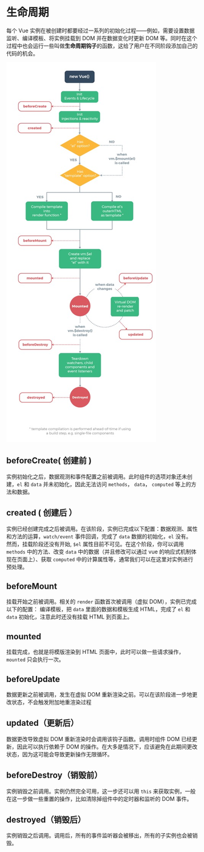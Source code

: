 # 生命周期

每个 Vue 实例在被创建时都要经过一系列的初始化过程——例如，需要设置数据监听、编译模板、将实例挂载到 DOM 并在数据变化时更新 DOM 等。同时在这个过程中也会运行一些叫做**生命周期钩子**的函数，这给了用户在不同阶段添加自己的代码的机会。

![vue生命周期图示](assets/vue-lifecycle.jpg)

## beforeCreate( 创建前 )

实例初始化之后，数据观测和事件配置之前被调用。此时组件的选项对象还未创建，`el` 和 `data` 并未初始化，因此无法访问 `methods`， `data`， `computed` 等上的方法和数据。

## created ( 创建后 ）

实例已经创建完成之后被调用。在该阶段，实例已完成以下配置：数据观测、属性和方法的运算，`watch/event` 事件回调，完成了 `data` 数据的初始化，`el` 没有。 然而，挂载阶段还没有开始, `$el` 属性目前不可见。在这个阶段，你可以调用 `methods` 中的方法、改变 `data` 中的数据（并且修改可以通过 vue 的响应式机制体现在页面上）、获取 `computed` 中的计算属性等，通常我们可以在这里对实例进行预处理。

## beforeMount

挂载开始之前被调用。相关的 `render` 函数首次被调用（虚拟 DOM），实例已完成以下的配置： 编译模板，把 `data` 里面的数据和模板生成 HTML，完成了 `el` 和 `data` 初始化，注意此时还没有挂载 HTML 到页面上。

## mounted

挂载完成，也就是将模版渲染到 HTML 页面中，此时可以做一些请求操作， `mounted` 只会执行一次。

## beforeUpdate

数据更新之前被调用，发生在虚拟 DOM 重新渲染之前。可以在该阶段进一步地更改状态，不会触发附加地重渲染过程

## updated（更新后）

数据更改导致虚拟 DOM 重新渲染时会调用该钩子函数。调用时组件 DOM 已经更新，因此可以执行依赖于 DOM 的操作。在大多是情况下，应该避免在此期间更改状态，因为这可能会导致更新操作无限循环。

## beforeDestroy（销毁前）

实例销毁之前调用。实例仍然完全可用，这一步还可以用 `this` 来获取实例，一般在这一步做一些重置的操作，比如清除掉组件中的定时器和监听的 DOM 事件。

## destroyed（销毁后）

实例销毁之后调用。调用后，所有的事件监听器会被移出，所有的子实例也会被销毁。

